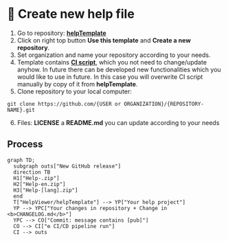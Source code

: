 # &#128214; Create new help file

1. Go to repository: **[helpTemplate][template]**
2. Click on right top button **Use this template** and **Create a new repository**.
3. Set organization and name your repository according to your needs.
4. Template contains **[CI script][template-CI]**, which you not need to change/update anyhow. In future there can be developed new functionalities which you would like to use in future. In this case you will overwrite CI script manually by copy of it from **helpTemplate**.
5. Clone repository to your local computer:
  ```
  git clone https://github.com/{USER or ORGANIZATION}/{REPOSITORY-NAME}.git
  ```
6. Files: **LICENSE** a **README.md** you can update according to your needs

## Process

```mermaid
graph TD; 
  subgraph outs["New GitHub release"]
  direction TB
  H1["Help-.zip"]
  H2["Help-en.zip"]
  H3["Help-[lang].zip"]
  end
  T["HelpViewer/helpTemplate"] --> YP["Your help project"]
  YP --> YPC["Your changes in repository + Change in <b>CHANGELOG.md</b>"]
  YPC --> CO["Commit: message contains [pub]"]
  CO --> CI["⚙️ CI/CD pipeline run"]
  CI --> outs
```

[template]: https://github.com/HelpViewer/helpTemplate "Help file project template"
[template-CI]: https://github.com/HelpViewer/helpTemplate/blob/main/.github/workflows/publish.yml "CI script"